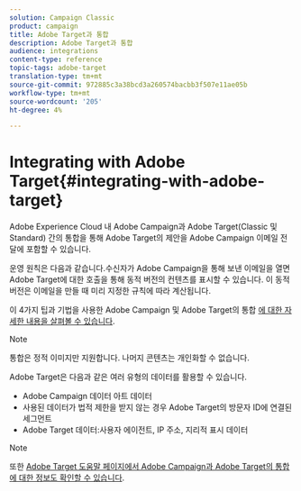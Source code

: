 ```yaml
---
solution: Campaign Classic
product: campaign
title: Adobe Target과 통합
description: Adobe Target과 통합
audience: integrations
content-type: reference
topic-tags: adobe-target
translation-type: tm+mt
source-git-commit: 972885c3a38bcd3a260574bacbb3f507e11ae05b
workflow-type: tm+mt
source-wordcount: '205'
ht-degree: 4%

---
```



# Integrating with Adobe Target{#integrating-with-adobe-target}

Adobe Experience Cloud 내 Adobe Campaign과 Adobe Target(Classic 및 Standard) 간의 통합을 통해 Adobe Target의 제안을 Adobe Campaign 이메일 전달에 포함할 수 있습니다.

운영 원칙은 다음과 같습니다.수신자가 Adobe Campaign을 통해 보낸 이메일을 열면 Adobe Target에 대한 호출을 통해 동적 버전의 컨텐츠를 표시할 수 있습니다. 이 동적 버전은 이메일을 만들 때 미리 지정한 규칙에 따라 계산됩니다.

이 4가지 팁과 기법을 사용한 Adobe Campaign 및 Adobe Target의 통합 [에 대한 자세한 내용을 살펴볼 수 있습니다](https://www.adobe.com/content/dam/www/us/en/marketing/campaign/pdfs/Adobe_Campaign_for_Target_Tips_and_Tricks.pdf).
>[!NOTE]
>
>통합은 정적 이미지만 지원합니다. 나머지 콘텐츠는 개인화할 수 없습니다.

Adobe Target은 다음과 같은 여러 유형의 데이터를 활용할 수 있습니다.

* Adobe Campaign 데이터 아트 데이터
* 사용된 데이터가 법적 제한을 받지 않는 경우 Adobe Target의 방문자 ID에 연결된 세그먼트
* Adobe Target 데이터:사용자 에이전트, IP 주소, 지리적 표시 데이터

>[!NOTE]
>
>또한 [Adobe Target 도움말 페이지에서 Adobe Campaign과 Adobe Target의 통합에 대한 정보도 확인할 수 있습니다](https://docs.adobe.com/content/help/ko-KR/target/using/integrate/campaign-and-target.html).
